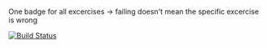 One badge for all excercises -> failing doesn't mean the specific excercise is wrong

[![Build Status](https://travis-ci.com/testowanieaplikacjijavaug/laboratorium-10-mickulis.svg?branch=master)](https://travis-ci.com/testowanieaplikacjijavaug/laboratorium-10-mickulis)
